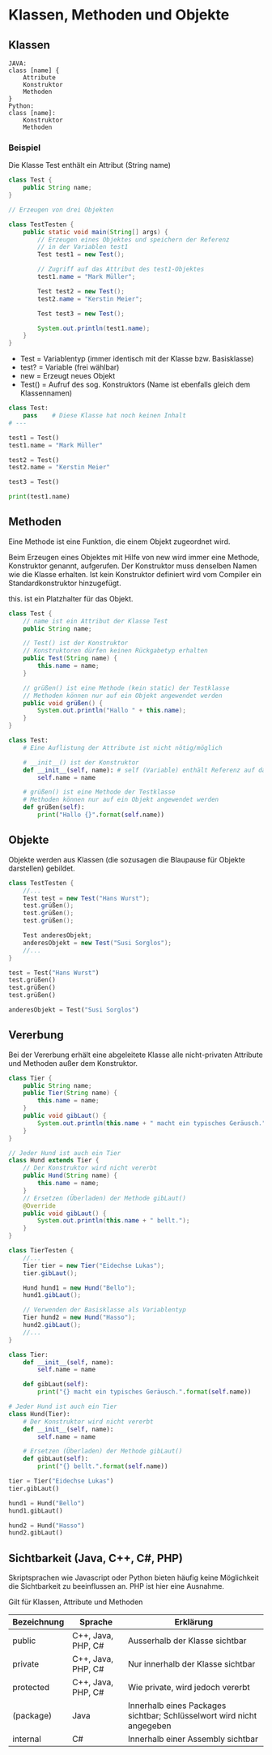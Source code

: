 # Klassen, Methoden und Objekte

## Klassen

```
JAVA:
class [name] {
    Attribute
    Konstruktor
    Methoden
}
Python:
class [name]:
    Konstruktor
    Methoden
```

### Beispiel

Die Klasse Test enthält ein Attribut (String name)

```JAVA
class Test {
    public String name;
}

// Erzeugen von drei Objekten

class TestTesten {
    public static void main(String[] args) {
        // Erzeugen eines Objektes und speichern der Referenz
        // in der Variablen test1
        Test test1 = new Test();

        // Zugriff auf das Attribut des test1-Objektes
        test1.name = "Mark Müller";

        Test test2 = new Test();
        test2.name = "Kerstin Meier";

        Test test3 = new Test();

        System.out.println(test1.name);
    }
}
```

* Test = Variablentyp (immer identisch mit der Klasse bzw. Basisklasse)
* test? = Variable (frei wählbar)
* new  = Erzeugt neues Objekt
* Test() = Aufruf des sog. Konstruktors (Name ist ebenfalls gleich dem Klassennamen)

```PYTHON
class Test:
    pass    # Diese Klasse hat noch keinen Inhalt
# ---

test1 = Test()
test1.name = "Mark Müller"

test2 = Test()
test2.name = "Kerstin Meier"

test3 = Test()

print(test1.name)
```

## Methoden

Eine Methode ist eine Funktion, die einem Objekt zugeordnet wird.

Beim Erzeugen eines Objektes mit Hilfe von new wird immer eine Methode, Konstruktor genannt, aufgerufen. Der Konstruktor muss denselben Namen wie die Klasse erhalten. Ist kein Konstruktor definiert wird vom Compiler ein Standardkonstruktor hinzugefügt.

this. ist ein Platzhalter für das Objekt.

```JAVA
class Test {
    // name ist ein Attribut der Klasse Test
    public String name;

    // Test() ist der Konstruktor
    // Konstruktoren dürfen keinen Rückgabetyp erhalten
    public Test(String name) {
        this.name = name;
    }

    // grüßen() ist eine Methode (kein static) der Testklasse
    // Methoden können nur auf ein Objekt angewendet werden
    public void grüßen() {
        System.out.println("Hallo " + this.name);
    }
}
```

```PYTHON
class Test:
    # Eine Auflistung der Attribute ist nicht nötig/möglich

    # __init__() ist der Konstruktor
    def __init__(self, name): # self (Variable) enthält Referenz auf das Objekt
        self.name = name

    # grüßen() ist eine Methode der Testklasse
    # Methoden können nur auf ein Objekt angewendet werden
    def grüßen(self):
        print("Hallo {}".format(self.name))
```

## Objekte

Objekte werden aus Klassen (die sozusagen die Blaupause für Objekte darstellen) gebildet.

```JAVA
class TestTesten {
    //...
    Test test = new Test("Hans Wurst");
    test.grüßen();
    test.grüßen();
    test.grüßen();

    Test anderesObjekt;
    anderesObjekt = new Test("Susi Sorglos");
    //...
}
```

```PYTHON
test = Test("Hans Wurst")
test.grüßen()
test.grüßen()
test.grüßen()

anderesObjekt = Test("Susi Sorglos")
```

## Vererbung

Bei der Vererbung erhält eine abgeleitete Klasse alle nicht-privaten Attribute und Methoden außer dem Konstruktor.

```JAVA
class Tier {
    public String name;
    public Tier(String name) {
        this.name = name;
    }
    public void gibLaut() {
        System.out.println(this.name + " macht ein typisches Geräusch.");
    }
}

// Jeder Hund ist auch ein Tier
class Hund extends Tier {
    // Der Konstruktor wird nicht vererbt
    public Hund(String name) {
        this.name = name;
    }
    // Ersetzen (Überladen) der Methode gibLaut()
    @Override
    public void gibLaut() {
        System.out.println(this.name + " bellt.");
    }
}

class TierTesten {
    //...
    Tier tier = new Tier("Eidechse Lukas");
    tier.gibLaut();

    Hund hund1 = new Hund("Bello");
    hund1.gibLaut();

    // Verwenden der Basisklasse als Variablentyp
    Tier hund2 = new Hund("Hasso");
    hund2.gibLaut();
    //...
}
```

```PYTHON
class Tier:
    def __init__(self, name):
        self.name = name

    def gibLaut(self):
        print("{} macht ein typisches Geräusch.".format(self.name))

# Jeder Hund ist auch ein Tier
class Hund(Tier):
    # Der Konstruktor wird nicht vererbt
    def __init__(self, name):
        self.name = name

    # Ersetzen (Überladen) der Methode gibLaut()
    def gibLaut(self):
        print("{} bellt.".format(self.name))

tier = Tier("Eidechse Lukas")
tier.gibLaut()

hund1 = Hund("Bello")
hund1.gibLaut()

hund2 = Hund("Hasso")
hund2.gibLaut()
```

## Sichtbarkeit (Java, C++, C#, PHP)

Skriptsprachen wie Javascript oder Python bieten häufig keine Möglichkeit die Sichtbarkeit zu beeinflussen an. PHP ist hier eine Ausnahme.

Gilt für Klassen, Attribute und Methoden

|Bezeichnung|Sprache|Erklärung|
|-|-|-|
|public|C++, Java, PHP, C#|Ausserhalb der Klasse sichtbar|
|private|C++, Java, PHP, C#|Nur innerhalb der Klasse sichtbar|
|protected|C++, Java, PHP, C#|Wie private, wird jedoch vererbt|
|(package)|Java|Innerhalb eines Packages sichtbar; Schlüsselwort wird nicht angegeben|
|internal|C#|Innerhalb einer Assembly sichtbar|
